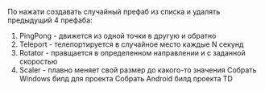 По нажати создавать случайный префаб из списка и удалять предыдущий
4 префаба:
1) PingPong - движется из одной точки в другую и обратно
2) Teleport - телепортируется в случайное место каждые N секунд
3) Rotator - правщается в определенном направлении и с заданной скоростью
4) Scaler - плавно меняет свой размер до какого-то значения
Собрать Windows билд для проекта
Собрать Android билд проекта TD


